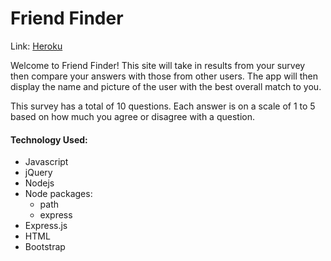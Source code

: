 # Friend Finder

Link: [Heroku](https://friend-finderi.herokuapp.com/)

Welcome to Friend Finder! This site will take in results from your survey then compare your answers with those from other users. The app will then display the name and picture of the user with the best overall match to you.

This survey has a total of 10 questions. Each answer is on a scale of 1 to 5 based on how much you agree or disagree with a question.


#### Technology Used:
* Javascript
* jQuery
* Nodejs
* Node packages:
  * path
  * express
* Express.js
* HTML
* Bootstrap
